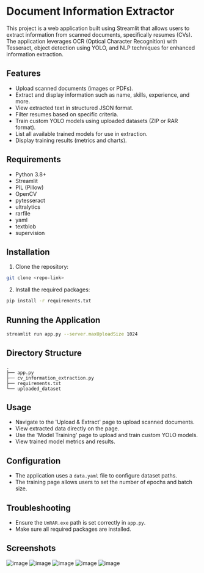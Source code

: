 # Document Information Extractor

This project is a web application built using Streamlit that allows users to extract information from scanned documents, specifically resumes (CVs). The application leverages OCR (Optical Character Recognition) with Tesseract, object detection using YOLO, and NLP techniques for enhanced information extraction.

## Features

* Upload scanned documents (images or PDFs).
* Extract and display information such as name, skills, experience, and more.
* View extracted text in structured JSON format.
* Filter resumes based on specific criteria.
* Train custom YOLO models using uploaded datasets (ZIP or RAR format).
* List all available trained models for use in extraction.
* Display training results (metrics and charts).

## Requirements

* Python 3.8+
* Streamlit
* PIL (Pillow)
* OpenCV
* pytesseract
* ultralytics
* rarfile
* yaml
* textblob
* supervision

## Installation

1. Clone the repository:

```bash
git clone <repo-link>
```

2. Install the required packages:

```bash
pip install -r requirements.txt
```

## Running the Application

```bash
streamlit run app.py --server.maxUploadSize 1024
```

## Directory Structure

```
.
├── app.py
├── cv_information_extraction.py
├── requirements.txt
└── uploaded_dataset
```

## Usage

* Navigate to the 'Upload & Extract' page to upload scanned documents.
* View extracted data directly on the page.
* Use the 'Model Training' page to upload and train custom YOLO models.
* View trained model metrics and results.

## Configuration

* The application uses a `data.yaml` file to configure dataset paths.
* The training page allows users to set the number of epochs and batch size.

## Troubleshooting

* Ensure the `UnRAR.exe` path is set correctly in `app.py`.
* Make sure all required packages are installed.

## Screenshots
![image](https://github.com/user-attachments/assets/68df457d-e453-4349-8feb-a59278c2fdf8)
![image](https://github.com/user-attachments/assets/e0954800-b967-43ed-bcd1-7906d3afa52c)
![image](https://github.com/user-attachments/assets/7df9f4b9-74e1-4ba4-95a8-69d73c622d71)
![image](https://github.com/user-attachments/assets/cea08797-d341-4248-bdff-7adb4a742224)
![image](https://github.com/user-attachments/assets/db5cb71e-2d30-4dc2-acba-b53ec0f308f1)





